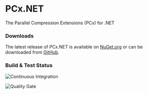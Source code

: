 # PCx.NET
The Parallel Compression Extensions (PCx) for .NET

### Downloads

The latest release of PCx.NET is available on [NuGet.org](https://www.nuget.org/packages/PCx.IO.Compression) or can be downloaded from [GitHub](https://github.com/Rtwo-Dtwo/PCx.NET/releases).

### Build & Test Status

![Continuous Integration](https://christianwinter.visualstudio.com/_apis/public/build/definitions/9dd7647b-edd6-41bd-89b6-e183bcdaeb1b/7/badge)

![Quality Gate](https://sonarcloud.io/api/project_badges/measure?project=PCx.NET&metric=alert_status)
